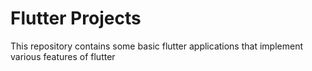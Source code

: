# Flutter Projects
This repository contains some basic flutter applications that implement various features of flutter
